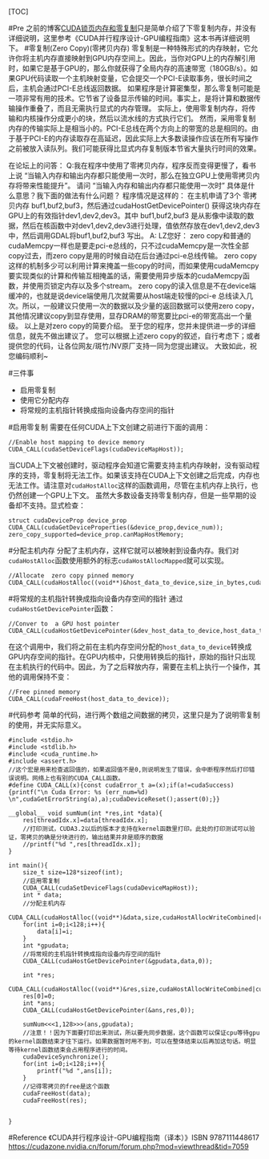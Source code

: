 [TOC]

#Pre 
之前的博客[CUDA锁页内存和零复制][0]只是简单介绍了下零复制内存，并没有详细说明，这里参考《CUDA并行程序设计-GPU编程指南》这本书再详细说明下。
#零复制(Zero Copy)(零拷贝内存)
零复制是一种特殊形式的内存映射，它允许你将主机内存直接映射到GPU内存空间上。因此，当你对GPU上的内存解引用时，如果它是基于GPU的，那么你就获得了全局内存的高速带宽（180GB/s）。如果GPU代码读取一个主机映射变量，它会提交一个PCI-E读取事务，很长时间之后，主机会通过PCI-E总线返回数据。
如果程序是计算密集型，那么零复制可能是一项非常有用的技术。它节省了设备显示传输的时间。事实上，是将计算和数据传输操作重叠了，而且无需执行显式的内存管理。
实际上，使用零复制内存，将传输和内核操作分成更小的块，然后以流水线的方式执行它们。
然而，采用零复制内存的传输实际上是相当小的。PCI-E总线在两个方向上的带宽的总是相同的。由于基于PCI-E的内存读取存在高延迟，因此实际上大多数读操作应该在所有写操作之前被放入读队列。我们可能获得比显式内存复制版本节省大量执行时间的效果。

在论坛上的问答：
Q:我在程序中使用了零拷贝内存，程序反而变得更慢了，看书上说
“当输入内存和输出内存都只能使用一次时，那么在独立GPU上使用零拷贝内存将带来性能提升”。
请问 “当输入内存和输出内存都只能使用一次时” 具体是什么意思？我下面的做法有什么问题？
程序情况是这样的：
在主机申请了3个 零拷贝内存 buf1,buf2,buf3，然后通过cudaHostGetDevicePointer() 获得这块内存在GPU上的有效指针dev1,dev2,dev3。其中 buf1,buf2,buf3 是从影像中读取的数据，然后在核函数中对dev1,dev2,dev3进行处理，值依然存放在dev1,dev2,dev3中，然后调用GDAL将buf1,buf2,buf3 写出。
A:
LZ您好：
zero copy和普通的cudaMemcpy一样也是要走pci-e总线的，只不过cudaMemcpy是一次性全部copy过去，而zero copy是用的时候自动在后台通过pci-e总线传输。
zero copy这样的机制多少可以利用计算来掩盖一些copy的时间，而如果使用cudaMemcpy要实现类似的计算和传输互相掩盖的话，需要使用异步版本的cudaMemcpy函数，并使用页锁定内存以及多个stream。
zero copy的读入信息是不在device端缓冲的，也就是说device端使用几次就需要从host端走较慢的pci-e 总线读入几次。所以，一般建议只使用一次的数据以及少量的返回数据可以使用zero copy，其他情况建议copy到显存使用，显存DRAM的带宽要比pci-e的带宽高出一个量级。
以上是对zero copy的简要介绍。
至于您的程序，您并未提供进一步的详细信息，就先不做出建议了。
您可以根据上述zero copy的叙述，自行考虑下；或者提供您的代码，让各位网友/斑竹/NV原厂支持一同为您提出建议。
大致如此，祝您编码顺利~


#三件事

+ 启用零复制
+ 使用它分配内存
+ 将常规的主机指针转换成指向设备内存空间的指针

#启用零复制
需要在任何CUDA上下文创建之前进行下面的调用：
```
//Enable host mapping to device memory
CUDA_CALL(cudaSetDeviceFlags(cudaDeviceMapHost));
```
当CUDA上下文被创建时，驱动程序会知道它需要支持主机内存映射，没有驱动程序的支持，零复制将无法工作。如果该支持在CUDA上下文创建之后完成，内存也无法工作。请注意对`cudaHostAlloc`这样的函数调用，尽管在主机内存上执行，也仍然创建一个GPU上下文。
虽然大多数设备支持零复制内存，但是一些早期的设备却不支持。显式检查：
```
struct cudaDeviceProp device_prop
CUDA_CALL(cudaGetDeviceProperties(&device_prop,device_num));
zero_copy_supported=device_prop.canMapHostMemory;
```
#分配主机内存
分配了主机内存，这样它就可以被映射到设备内存。我们对`cudaHostAlloc`函数使用额外的标志`cudaHostAllocMapped`就可以实现。
```
//Allocate  zero copy pinned memory
CUDA_CALL(cudaHostAlloc((void**)&host_data_to_device,size_in_bytes,cudaHostAllocWriteCombined|cudaHostAllocMapped));
```
#将常规的主机指针转换成指向设备内存空间的指针
通过`cudaHostGetDevicePointer`函数：
```
//Conver to  a GPU host pointer
CUDA_CALL(cudaHostGetDevicePointer(&dev_host_data_to_device,host_data_to_device,0);
```
在这个调用中，我们将之前在主机内存空间分配的`host_data_to_device`转换成GPU内存空间的指针。在GPU内核中，只使用转换后的指针，原始的指针只出现在主机执行的代码中。因此，为了之后释放内存，需要在主机上执行一个操作，其他的调用保持不变：
```
//Free pinned memory
CUDA_CALL(cudaFreeHost(host_data_to_device));
```
#代码参考
简单的代码，进行两个数组之间数据的拷贝，这里只是为了说明零复制的使用，并无实际意义。
```
#include <stdio.h> 
#include <stdlib.h>
#include <cuda_runtime.h>  
#include <assert.h>
//这个宏是用来检查返回值的，如果返回值不是0,则说明发生了错误，会中断程序然后打印错误说明。网络上也有别的CUDA_CALL函数。
#define CUDA_CALL(x){const cudaError_t a=(x);if(a!=cudaSuccess){printf("\n Cuda Error: %s (err_num=%d) \n",cudaGetErrorString(a),a);cudaDeviceReset();assert(0);}}

__global__ void sumNum(int *res,int *data){
	res[threadIdx.x]=data[threadIdx.x];
	//打印测试，CUDA3.2以后的版本才支持在kernel函数里打印。此处的打印测试可以验证，零拷贝的确是分块进行的，输出结果并非是顺序的数据
	//printf("%d ",res[threadIdx.x]);
}

int main(){
	size_t size=128*sizeof(int);
	//启用零复制
	CUDA_CALL(cudaSetDeviceFlags(cudaDeviceMapHost));
	int * data;
	//分配主机内存
	CUDA_CALL(cudaHostAlloc((void**)&data,size,cudaHostAllocWriteCombined|cudaHostAllocMapped));
	for(int i=0;i<128;i++){
		data[i]=i;
	}
	int *gpudata;
	//将常规的主机指针转换成指向设备内存空间的指针
	CUDA_CALL(cudaHostGetDevicePointer(&gpudata,data,0));

	int *res; 
	CUDA_CALL(cudaHostAlloc((void**)&res,size,cudaHostAllocWriteCombined|cudaHostAllocMapped));
	res[0]=0;
	int *ans;
	CUDA_CALL(cudaHostGetDevicePointer(&ans,res,0));

	sumNum<<<1,128>>>(ans,gpudata);
	//注意！！因为下面要打印出来测试，所以要先同步数据，这个函数可以保证cpu等待gpu的kernel函数结束才往下运行。如果数据暂时用不到，可以在整体结束以后再加这句话。明显等待kernel函数结束会占用程序进行的时间。
	cudaDeviceSynchronize();
	for(int i=0;i<128;i++){
		printf("%d ",ans[i]);
	}
	//记得零拷贝的free是这个函数
	cudaFreeHost(data);
	cudaFreeHost(res);


}
```
#Reference
《CUDA并行程序设计-GPU编程指南（译本）》ISBN 9787111448617
https://cudazone.nvidia.cn/forum/forum.php?mod=viewthread&tid=7059

[0]: http://www.findspace.name/easycoding/1349 "CUDA锁页内存和零复制"